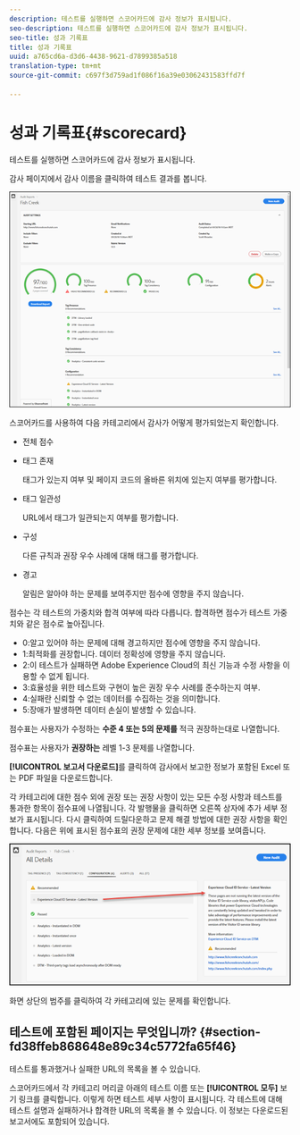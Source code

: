 ```yaml
---
description: 테스트를 실행하면 스코어카드에 감사 정보가 표시됩니다.
seo-description: 테스트를 실행하면 스코어카드에 감사 정보가 표시됩니다.
seo-title: 성과 기록표
title: 성과 기록표
uuid: a765cd6a-d3d6-4438-9621-d7899385a518
translation-type: tm+mt
source-git-commit: c697f3d759ad1f086f16a39e03062431583ffd7f

---
```



# 성과 기록표{#scorecard}

테스트를 실행하면 스코어카드에 감사 정보가 표시됩니다.

감사 페이지에서 감사 이름을 클릭하여 테스트 결과를 봅니다.

![](assets/report.png)

스코어카드를 사용하여 다음 카테고리에서 감사가 어떻게 평가되었는지 확인합니다.

* 전체 점수
* 태그 존재

   태그가 있는지 여부 및 페이지 코드의 올바른 위치에 있는지 여부를 평가합니다.
* 태그 일관성

   URL에서 태그가 일관되는지 여부를 평가합니다.
* 구성

   다른 규칙과 권장 우수 사례에 대해 태그를 평가합니다.
* 경고

   알림은 알아야 하는 문제를 보여주지만 점수에 영향을 주지 않습니다.

점수는 각 테스트의 가중치와 합격 여부에 따라 다릅니다. 합격하면 점수가 테스트 가중치와 같은 점수로 높아집니다.

* 0:알고 있어야 하는 문제에 대해 경고하지만 점수에 영향을 주지 않습니다.
* 1:최적화를 권장합니다. 데이터 정확성에 영향을 주지 않습니다.
* 2:이 테스트가 실패하면 Adobe Experience Cloud의 최신 기능과 수정 사항을 이용할 수 없게 됩니다.
* 3:효율성을 위한 테스트와 구현이 높은 권장 우수 사례를 준수하는지 여부.
* 4:실패란 신뢰할 수 없는 데이터를 수집하는 것을 의미합니다.
* 5:장애가 발생하면 데이터 손실이 발생할 수 있습니다.

점수표는 사용자가 수정하는 **수준 4 또는 5의 문제를** 적극 권장하는대로 나열합니다.

점수표는 사용자가 **권장하는** 레벨 1-3 문제를 나열합니다.

**[!UICONTROL 보고서 다운로드]**&#x200B;를 클릭하여 감사에서 보고한 정보가 포함된 Excel 또는 PDF 파일을 다운로드합니다.

각 카테고리에 대한 점수 외에 권장 또는 권장 사항이 있는 모든 수정 사항과 테스트를 통과한 항목이 점수표에 나열됩니다. 각 발행물을 클릭하면 오른쪽 상자에 추가 세부 정보가 표시됩니다. 다시 클릭하여 드릴다운하고 문제 해결 방법에 대한 권장 사항을 확인합니다. 다음은 위에 표시된 점수표의 권장 문제에 대한 세부 정보를 보여줍니다.

![](assets/report-issue-details.png)

화면 상단의 범주를 클릭하여 각 카테고리에 있는 문제를 확인합니다.

## 테스트에 포함된 페이지는 무엇입니까? {#section-fd38ffeb868648e89c34c5772fa65f46}

테스트를 통과했거나 실패한 URL의 목록을 볼 수 있습니다.

스코어카드에서 각 카테고리 머리글 아래의 테스트 이름 또는 **[!UICONTROL 모두]** 보기 링크를 클릭합니다. 이렇게 하면 테스트 세부 사항이 표시됩니다. 각 테스트에 대해 테스트 설명과 실패하거나 합격한 URL의 목록을 볼 수 있습니다. 이 정보는 다운로드된 보고서에도 포함되어 있습니다.
